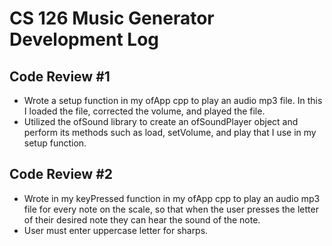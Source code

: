 # CS 126 Music Generator Development Log
## Code Review #1
* Wrote a setup function in my ofApp cpp to play an audio mp3 file. In this I loaded the file, corrected the volume, and played the file. 
* Utilized the ofSound library to create an ofSoundPlayer object and perform its methods such as load, setVolume, and play that I use in my setup function.
## Code Review #2
* Wrote in my keyPressed function in my ofApp cpp to play an audio mp3 file for every note on the scale, so that when the user presses the letter of their desired note they can hear the sound of the note. 
* User must enter uppercase letter for sharps. 
